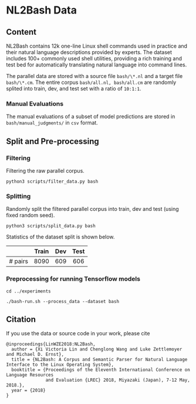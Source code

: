 # NL2Bash Data

## Content

NL2Bash contains 12k one-line Linux shell commands used in practice and their natural language descriptions provided by experts. The dataset includes 100+ commonly used shell utilities, providing a rich training and test bed for automatically translating natural language into command lines.

The parallel data are stored with a source file `bash/\*.nl` and a target file `bash/\*.cm`.
The entire corpus `bash/all.nl, bash/all.cm` are randomly splited into train, dev, and test set with a ratio of `10:1:1`.

### Manual Evaluations

The manual evaluations of a subset of model predictions are stored in `bash/manual_judgments/` in `csv` format.


## Split and Pre-processing

### Filtering
Filtering the raw parallel corpus.
```
python3 scripts/filter_data.py bash
```

### Splitting
Randomly split the filtered parallel corpus into train, dev and test (using fixed random seed).
```
python3 scripts/split_data.py bash
```
Statistics of the dataset split is shown below.

|| Train | Dev | Test |
| :---: | :---: | :---: | :---: |
|# pairs| 8090 | 609 | 606 |

### Preprocessing for running Tensorflow models
```
cd ../experiments

./bash-run.sh --process_data --dataset bash
```

## Citation

If you use the data or source code in your work, please cite
```
@inproceedings{LinWZE2018:NL2Bash, 
  author = {Xi Victoria Lin and Chenglong Wang and Luke Zettlemoyer and Michael D. Ernst}, 
  title = {NL2Bash: A Corpus and Semantic Parser for Natural Language Interface to the Linux Operating System}, 
  booktitle = {Proceedings of the Eleventh International Conference on Language Resources
               and Evaluation {LREC} 2018, Miyazaki (Japan), 7-12 May, 2018.},
  year = {2018} 
}
```
